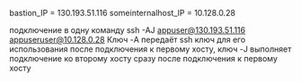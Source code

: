 bastion_IP = 130.193.51.116
someinternalhost_IP = 10.128.0.28

 подключение в одну команду 
  ssh -AJ appuser@130.193.51.116 appuseruser@10.128.0.28
  Ключ -A передаёт ssh ключ для его использования после подключения к первому хосту, ключ -J выполняет подключение ко второму хосту сразу после подключения к первому хосту